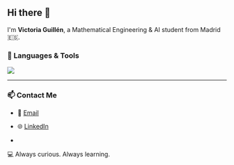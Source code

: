 ## Hi there 👋

I'm **Victoria Guillén**, a Mathematical Engineering & AI student from Madrid 🇪🇸.  

### 🧠 Languages & Tools
<p>
  <img src="https://skillicons.dev/icons?i=python,pytorch,sklearn,matlab,cs,html,css,js,git,github,linux,vscode,docker,aws,react,unity,mysql,mongodb&perline=9" />
</p>

---

### 📫 Contact Me
- 💌 [Email](mailto:vguillentorre@gmail.com)
- 🌐 [LinkedIn](https://linkedin.com/in/victoriaguillendelatorre)

- 
💻 Always curious. Always learning.
